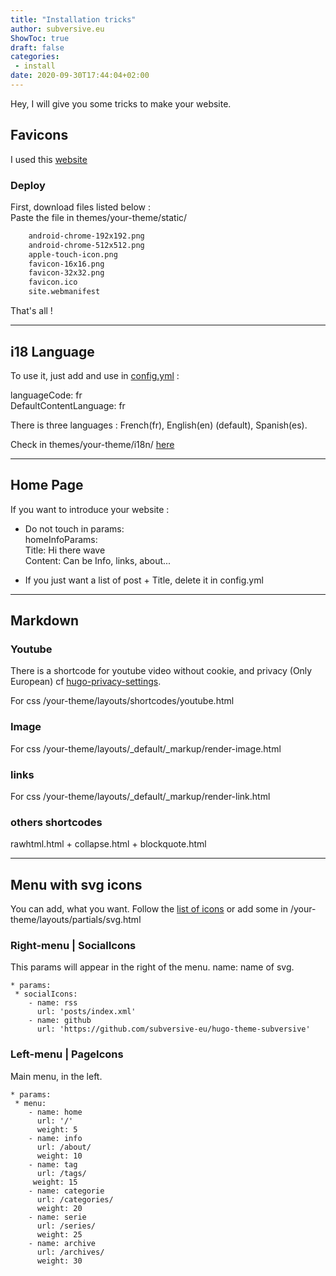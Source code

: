 ```yaml
---
title: "Installation tricks"
author: subversive.eu
ShowToc: true
draft: false
categories:
 - install
date: 2020-09-30T17:44:04+02:00
---
```


Hey, I will give you some tricks to make your website. 
<!--more-->

## Favicons 

I used this [website](https://favicon.io/favicon-generator/)

### Deploy

First, download files listed below :  
Paste the file in themes/your-theme/static/

```html
    android-chrome-192x192.png
    android-chrome-512x512.png
    apple-touch-icon.png
    favicon-16x16.png
    favicon-32x32.png
    favicon.ico
    site.webmanifest
```

That's all !

---

## i18 Language

To use it, just add and use in [config.yml](https://github.com/subversive-eu/hugo-subversive/blob/exampleSite/config.yml) :

languageCode: fr  
DefaultContentLanguage: fr

There is three languages : French(fr), English(en) (default), Spanish(es). 

Check in themes/your-theme/i18n/ [here](https://github.com/subversive-eu/hugo-subversive/tree/main/i18n)

---

## Home Page

If you want to introduce your website :  
 * Do not touch in params:  
    homeInfoParams:  
        Title: Hi there wave  
        Content: Can be Info, links, about...  

* If you just want a list of post + Title, delete it in config.yml  

---

## Markdown

### Youtube

There is a shortcode for youtube video without cookie, and privacy (Only European) cf [hugo-privacy-settings](https://gohugo.io/about/hugo-and-gdpr/#all-privacy-settings).

For css /your-theme/layouts/shortcodes/youtube.html

### Image 

For css /your-theme/layouts/_default/_markup/render-image.html

### links

For css /your-theme/layouts/_default/_markup/render-link.html

### others shortcodes

rawhtml.html + collapse.html + blockquote.html

---

## Menu with svg icons

You can add, what you want.
Follow the [list of icons]() or add some in /your-theme/layouts/partials/svg.html

### Right-menu | SocialIcons

This params will appear in the right of the menu.
name: name of svg.

```
* params:  
 * socialIcons:  
    - name: rss  
      url: 'posts/index.xml'  
    - name: github  
      url: 'https://github.com/subversive-eu/hugo-theme-subversive'  
```

### Left-menu | PageIcons

Main menu, in the left.

```
* params:
 * menu:
    - name: home
      url: '/'
      weight: 5
    - name: info
      url: /about/
      weight: 10
    - name: tag
      url: /tags/
     weight: 15
    - name: categorie
      url: /categories/
      weight: 20
    - name: serie
      url: /series/
      weight: 25
    - name: archive   
      url: /archives/
      weight: 30
```
